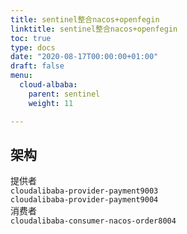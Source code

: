 ```yaml
---
title: sentinel整合nacos+openfegin
linktitle: sentinel整合nacos+openfegin
toc: true
type: docs
date: "2020-08-17T00:00:00+01:00"
draft: false
menu:
  cloud-albaba:
    parent: sentinel
    weight: 11

---
```


## 架构
提供者  
`cloudalibaba-provider-payment9003`  
`cloudalibaba-provider-payment9004`  
消费者  
`cloudalibaba-consumer-nacos-order8004 `  



